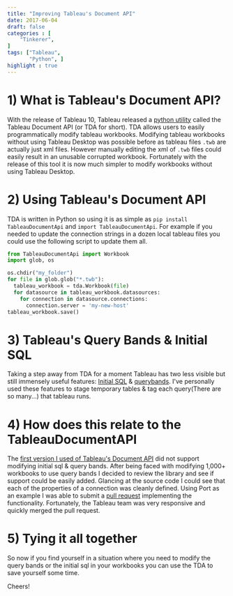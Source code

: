 ```yaml
---
title: "Improving Tableau's Document API"
date: 2017-06-04
draft: false
categories : [
    "Tinkerer",
]
tags: ["Tableau",
       "Python", ]
highlight : true
---
```


# 1) What is Tableau's Document API?

With the release of Tableau 10, Tableau released a [python utility](https://github.com/tableau/document-api-python) called the Tableau Document API (or TDA for short). TDA allows users to easily programmatically modify tableau workbooks. Modifying tableau workbooks without using Tableau Desktop was possible before as tableau files `.twb` are actually just xml files. However manually editing the xml of `.twb` files could easily result in an unusable corrupted workbook. Fortunately with the release of this tool it is now much simpler to modify workbooks without using Tableau Desktop.

# 2) Using Tableau's Document API

TDA is written in Python so using it is as simple as `pip install TableauDocumentApi` and `import TableauDocumentApi`. For example if you needed to update the connection strings in a dozen local tableau files you could use the following script to update them all.

```python
from TableauDocumentApi import Workbook
import glob, os

os.chdir("my_folder")
for file in glob.glob("*.twb"):
  tableau_workbook = tda.Workbook(file)
  for datasource in tableau_workbook.datasources:
    for connection in datasource.connections:
      connection.server = 'my-new-host'
tableau_workbook.save()
```

# 3) Tableau's Query Bands & Initial SQL

Taking a step away from TDA for a moment Tableau has two less visible but still immensely useful features: [Initial SQL](http://onlinehelp.tableau.com/current/pro/desktop/en-us/examples_teradata.html#initial_sql) & [querybands](http://onlinehelp.tableau.com/current/pro/desktop/en-us/examples_teradata.html#query_band). I've personally used these features to stage temporary tables & tag each query(There are so many...) that tableau runs.

# 4) How does this relate to the TableauDocumentAPI

The [first version I used of Tableau's Document API](https://github.com/t8y8/document-api-python/blob/3a38058f168e29874dc95af4f697888bba71a4fe/tableaudocumentapi/connection.py) did not support modifying initial sql & query bands. After being faced with modifying 1,000+ workbooks to use query bands I decided to review the library and see if support could be easily added. Glancing at the source code I could see that each of the properties of a connection was cleanly defined. Using Port as an example I was able to submit a [pull request](https://github.com/tableau/document-api-python/pull/123) implementing the functionality. Fortunately, the Tableau team was very responsive and quickly merged the pull request.

# 5) Tying it all together

So now if you find yourself in a situation where you need to modify the query bands or the initial sql in your workbooks you can use the TDA to save yourself some time.

Cheers!
